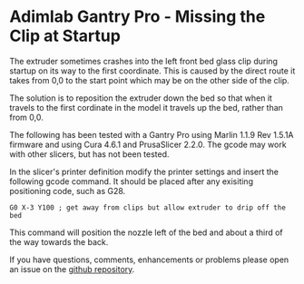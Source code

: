 # __Adimlab Gantry Pro - Missing the Clip at Startup__

The extruder sometimes crashes into the left front bed glass clip during startup on its way to the first coordinate. This is caused by the direct route it takes from 0,0 to the start point which may be on the other side of the clip.

The solution is to reposition the extruder down the bed so that when it travels to the first cordinate in the model it travels up the bed, rather than from 0,0.


The following has been tested with a Gantry Pro using Marlin 1.1.9 Rev 1.5.1A firmware and using Cura 4.6.1 and PrusaSlicer 2.2.0. The gcode may work with other slicers, but has not been tested.

In the slicer's printer definition modify the printer settings and insert the following gcode command. It should be placed after any exisiting positioning code, such as G28.

`G0 X-3 Y100 ; get away from clips but allow extruder to drip off the bed`

This command will position the nozzle left of the bed and about a third of the way towards the back.

If you have questions, comments, enhancements or problems please open an issue on the [github repository](https://github.com/CharlesGodwin/3DPrinting).
